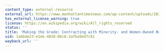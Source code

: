 ```yaml
---
content_type: external-resource
external_url: https://www.manhattantimesnews.com/wp-content/uploads/2021/10/REPORT-Making-the-Grade-2021.pdf
has_external_license_warning: true
license: https://en.wikipedia.org/wiki/All_rights_reserved
status: ''
title: 'Making the Grade: Contracting with Minority- and Women-Owned Businesses (PDF)'
uid: 1a6bde23-e1eb-4010-86c8-2afba9ed7c81
wayback_url: ''
---
```

